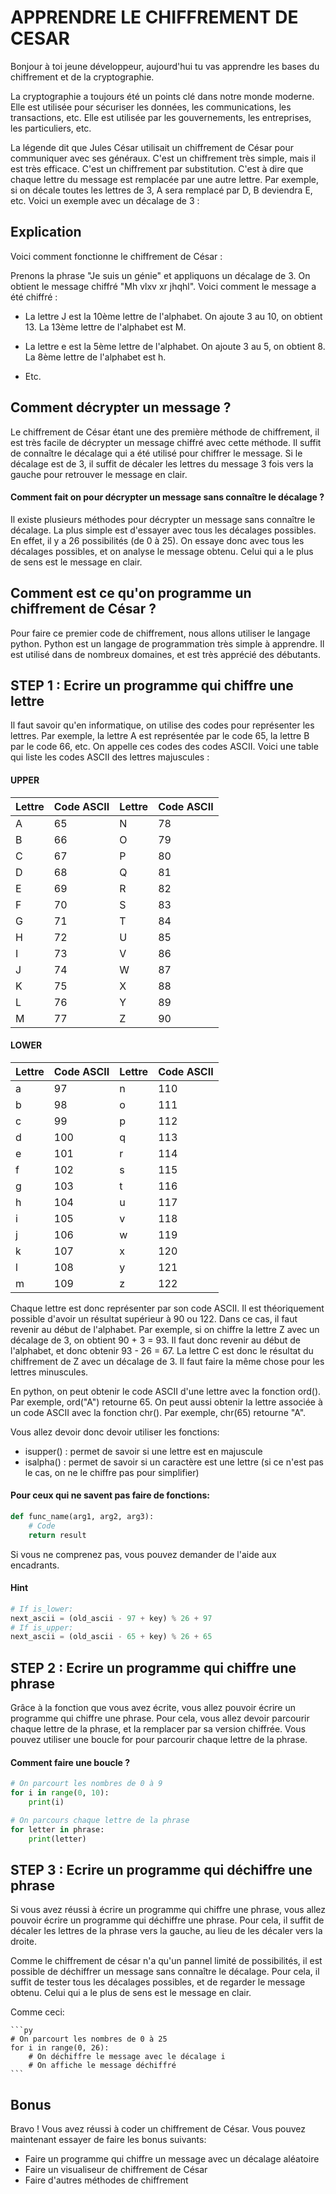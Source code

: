 # APPRENDRE LE CHIFFREMENT DE CESAR

Bonjour à toi jeune développeur, aujourd'hui tu vas apprendre les bases du chiffrement et de la cryptographie.

La cryptographie a toujours été un points clé dans notre monde moderne. Elle est utilisée pour sécuriser les données, les communications, les transactions, etc. Elle est utilisée par les gouvernements, les entreprises, les particuliers, etc.

La légende dit que Jules César utilisait un chiffrement de César pour communiquer avec ses généraux. C'est un chiffrement très simple, mais il est très efficace. C'est un chiffrement par substitution. C'est à dire que chaque lettre du message est remplacée par une autre lettre. Par exemple, si on décale toutes les lettres de 3, A sera remplacé par D, B deviendra E, etc. Voici un exemple avec un décalage de 3 :

## Explication

Voici comment fonctionne le chiffrement de César :

Prenons la phrase "Je suis un génie" et appliquons un décalage de 3. On obtient le message chiffré "Mh vlxv xr jhqhl". Voici comment le message a été chiffré :

- La lettre J est la 10ème lettre de l'alphabet. On ajoute 3 au 10, on obtient 13. La 13ème lettre de l'alphabet est M.

- La lettre e est la 5ème lettre de l'alphabet. On ajoute 3 au 5, on obtient 8. La 8ème lettre de l'alphabet est h.

- Etc.

## Comment décrypter un message ?

Le chiffrement de César étant une des première méthode de chiffrement, il est très facile de décrypter un message chiffré avec cette méthode. Il suffit de connaître le décalage qui a été utilisé pour chiffrer le message. Si le décalage est de 3, il suffit de décaler les lettres du message 3 fois vers la gauche pour retrouver le message en clair.

#### Comment fait on pour décrypter un message sans connaître le décalage ?

Il existe plusieurs méthodes pour décrypter un message sans connaître le décalage. La plus simple est d'essayer avec tous les décalages possibles. En effet, il y a 26 possibilités (de 0 à 25). On essaye donc avec tous les décalages possibles, et on analyse le message obtenu. Celui qui a le plus de sens est le message en clair.

## Comment est ce qu'on programme un chiffrement de César ?

Pour faire ce premier code de chiffrement, nous allons utiliser le langage python. Python est un langage de programmation très simple à apprendre. Il est utilisé dans de nombreux domaines, et est très apprécié des débutants.

## STEP 1 : Ecrire un programme qui chiffre une lettre

Il faut savoir qu'en informatique, on utilise des codes pour représenter les lettres. Par exemple, la lettre A est représentée par le code 65, la lettre B par le code 66, etc. On appelle ces codes des codes ASCII. Voici une table qui liste les codes ASCII des lettres majuscules :

#### UPPER

| Lettre | Code ASCII | Lettre | Code ASCII |
| :--- | :--- | :--- | :--- |
| A | 65 | N | 78 |
| B | 66 | O | 79 |
| C | 67 | P | 80 |
| D | 68 | Q | 81 |
| E | 69 | R | 82 |
| F | 70 | S | 83 |
| G | 71 | T | 84 |
| H | 72 | U | 85 |
| I | 73 | V | 86 |
| J | 74 | W | 87 |
| K | 75 | X | 88 |
| L | 76 | Y | 89 |
| M | 77 | Z | 90 |

#### LOWER

| Lettre | Code ASCII | Lettre | Code ASCII |
| :--- | :--- | :--- | :--- |
| a | 97 | n | 110 |
| b | 98 | o | 111 |
| c | 99 | p | 112 |
| d | 100 | q | 113 |
| e | 101 | r | 114 |
| f | 102 | s | 115 |
| g | 103 | t | 116 |
| h | 104 | u | 117 |
| i | 105 | v | 118 |
| j | 106 | w | 119 |
| k | 107 | x | 120 |
| l | 108 | y | 121 |
| m | 109 | z | 122 |

Chaque lettre est donc représenter par son code ASCII.
Il est théoriquement possible d'avoir un résultat supérieur à 90 ou 122. Dans ce cas, il faut revenir au début de l'alphabet. Par exemple, si on chiffre la lettre Z avec un décalage de 3, on obtient 90 + 3 = 93. Il faut donc revenir au début de l'alphabet, et donc obtenir 93 - 26 = 67. La lettre C est donc le résultat du chiffrement de Z avec un décalage de 3. Il faut faire la même chose pour les lettres minuscules.

En python, on peut obtenir le code ASCII d'une lettre avec la fonction ord(). Par exemple, ord("A") retourne 65. On peut aussi obtenir la lettre associée à un code ASCII avec la fonction chr(). Par exemple, chr(65) retourne "A".

Vous allez devoir donc devoir utiliser les fonctions:
- isupper() : permet de savoir si une lettre est en majuscule
- isalpha() : permet de savoir si un caractère est une lettre (si ce n'est pas le cas, on ne le chiffre pas pour simplifier)

#### Pour ceux qui ne savent pas faire de fonctions:

```py
def func_name(arg1, arg2, arg3):
    # Code
    return result
```

Si vous ne comprenez pas, vous pouvez demander de l'aide aux encadrants.

#### Hint

```py
# If is_lower:
next_ascii = (old_ascii - 97 + key) % 26 + 97
# If is_upper:
next_ascii = (old_ascii - 65 + key) % 26 + 65
```

## STEP 2 : Ecrire un programme qui chiffre une phrase

Grâce à la fonction que vous avez écrite, vous allez pouvoir écrire un programme qui chiffre une phrase. Pour cela, vous allez devoir parcourir chaque lettre de la phrase, et la remplacer par sa version chiffrée. Vous pouvez utiliser une boucle for pour parcourir chaque lettre de la phrase.

#### Comment faire une boucle ?

```py
# On parcourt les nombres de 0 à 9
for i in range(0, 10):
    print(i)

# On parcours chaque lettre de la phrase
for letter in phrase:
    print(letter)
```

## STEP 3 : Ecrire un programme qui déchiffre une phrase

Si vous avez réussi à écrire un programme qui chiffre une phrase, vous allez pouvoir écrire un programme qui déchiffre une phrase. Pour cela, il suffit de décaler les lettres de la phrase vers la gauche, au lieu de les décaler vers la droite.

Comme le chiffrement de césar n'a qu'un pannel limité de possibilités, il est possible de déchiffrer un message sans connaître le décalage. Pour cela, il suffit de tester tous les décalages possibles, et de regarder le message obtenu. Celui qui a le plus de sens est le message en clair.

Comme ceci:
    
    ```py
    # On parcourt les nombres de 0 à 25
    for i in range(0, 26):
        # On déchiffre le message avec le décalage i
        # On affiche le message déchiffré
    ```

## Bonus

Bravo ! Vous avez réussi à coder un chiffrement de César. Vous pouvez maintenant essayer de faire les bonus suivants:

- Faire un programme qui chiffre un message avec un décalage aléatoire
- Faire un visualiseur de chiffrement de César
- Faire d'autres méthodes de chiffrement
